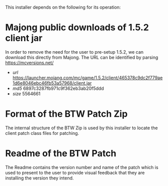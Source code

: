 This installer depends on the following for its operation:

# Majong public downloads of 1.5.2 client jar
In order to remove the need for the user to pre-setup 1.5.2, we can download this
directly from Majong. The URL can be identified by parsing https://mcversions.net/

- *url* https://launcher.mojang.com/mc/game/1.5.2/client/465378c9dc2f779ae1d6e8046ebc46fb53a57968/client.jar
- *md5* 6897c3287fb971c9f362eb3ab20f5ddd
- *size* 5564661

# Format of the BTW Patch Zip

The internal structure of the BTW Zip is used by this installer to locate
the client patch class files for patching.

# Readme of the BTW Patch

The Readme contains the version number and name of the patch which is used
to present to the user to provide visual feedback that they are installing
the version they intend.